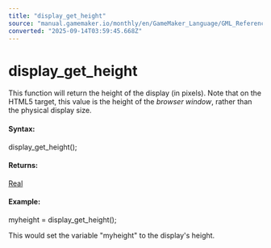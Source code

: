 ```yaml
---
title: "display_get_height"
source: "manual.gamemaker.io/monthly/en/GameMaker_Language/GML_Reference/Cameras_And_Display/display_get_height.htm"
converted: "2025-09-14T03:59:45.668Z"
---
```


# display\_get\_height

This function will return the height of the display (in pixels). Note that on the HTML5 target, this value is the height of the _browser window_, rather than the physical display size.

#### Syntax:

display\_get\_height();

#### Returns:

[Real](../../GML_Overview/Data_Types.md)

#### Example:

myheight = display\_get\_height();

This would set the variable "myheight" to the display's height.
